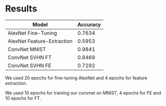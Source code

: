 # Results

| Model                          | Accuracy      |
| ------------------------------ | ------------- |
| AlexNet Fine-Tuning            | 0.7634        |
| AlexNet Feature-Extraction     | 0.5953        |
| ConvNet MNIST                  | 0.9841        |
| ConvNet SVHN FT                | 0.8469        |
| ConvNet SVHN FE                | 0.7292        |

We used 20 epochs for fine-tuning AlexNet and 4 epochs for feature extraction.

We used 10 epochs for training our convnet on MNIST, 4 epochs for FE and 10 epochs for FT.
